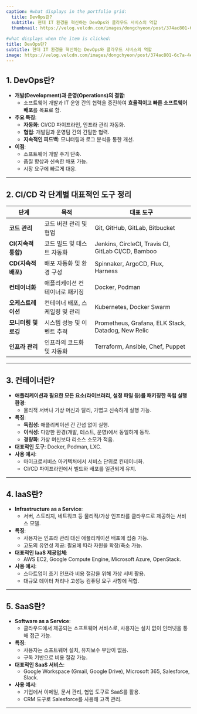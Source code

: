 ```yaml
---
caption: #what displays in the portfolio grid:
  title: DevOps란?
  subtitle: 현대 IT 환경을 혁신하는 DevOps와 클라우드 서비스의 역할
  thumbnail: https://velog.velcdn.com/images/dongchyeon/post/374ac801-6c7a-4efb-8ae5-be6f5e0b606c/image.jpg
  
#what displays when the item is clicked:
title: DevOps란?
subtitle: 현대 IT 환경을 혁신하는 DevOps와 클라우드 서비스의 역할
image: https://velog.velcdn.com/images/dongchyeon/post/374ac801-6c7a-4efb-8ae5-be6f5e0b606c/image.jpg #main image, can be a link or a file in assets/img/portfolio
---
```


## 1. DevOps란?
- **개발(Development)과 운영(Operations)의 결합**:
  - 소프트웨어 개발과 IT 운영 간의 협력을 증진하여 **효율적이고 빠른 소프트웨어 배포**를 목표로 함.
- **주요 특징**:
  - **자동화**: CI/CD 파이프라인, 인프라 관리 자동화.
  - **협업**: 개발팀과 운영팀 간의 긴밀한 협력.
  - **지속적인 피드백**: 모니터링과 로그 분석을 통한 개선.
- **이점**:
  - 소프트웨어 개발 주기 단축.
  - 품질 향상과 신속한 배포 가능.
  - 시장 요구에 빠르게 대응.

---

## 2. CI/CD 각 단계별 대표적인 도구 정리

| **단계**            | **목적**                                            | **대표 도구**                                            |
|---------------------|----------------------------------------------------|---------------------------------------------------------|
| **코드 관리**       | 코드 버전 관리 및 협업                              | Git, GitHub, GitLab, Bitbucket                         |
| **CI(지속적 통합)**  | 코드 빌드 및 테스트 자동화                          | Jenkins, CircleCI, Travis CI, GitLab CI/CD, Bamboo     |
| **CD(지속적 배포)**  | 배포 자동화 및 환경 구성                            | Spinnaker, ArgoCD, Flux, Harness                       |
| **컨테이너화**       | 애플리케이션 컨테이너로 패키징                      | Docker, Podman                                         |
| **오케스트레이션**   | 컨테이너 배포, 스케일링 및 관리                     | Kubernetes, Docker Swarm                               |
| **모니터링 및 로깅** | 시스템 성능 및 이벤트 추적                          | Prometheus, Grafana, ELK Stack, Datadog, New Relic     |
| **인프라 관리**      | 인프라의 코드화 및 자동화                          | Terraform, Ansible, Chef, Puppet                       |

---

## 3. 컨테이너란?
- **애플리케이션과 필요한 모든 요소(라이브러리, 설정 파일 등)를 패키징한 독립 실행 환경**:
  - 물리적 서버나 가상 머신과 달리, 가볍고 신속하게 실행 가능.
- **특징**:
  - **독립성**: 애플리케이션 간 간섭 없이 실행.
  - **이식성**: 다양한 환경(개발, 테스트, 운영)에서 동일하게 동작.
  - **경량화**: 가상 머신보다 리소스 소모가 적음.
- **대표적인 도구**: Docker, Podman, LXC.
- **사용 예시**:
  - 마이크로서비스 아키텍처에서 서비스 단위로 컨테이너화.
  - CI/CD 파이프라인에서 빌드와 배포를 일관되게 유지.

---

## 4. IaaS란?
- **Infrastructure as a Service**:
  - 서버, 스토리지, 네트워크 등 물리적/가상 인프라를 클라우드로 제공하는 서비스 모델.
- **특징**:
  - 사용자는 인프라 관리 대신 애플리케이션 배포에 집중 가능.
  - 고도의 유연성 제공: 필요에 따라 자원을 확장/축소 가능.
- **대표적인 IaaS 제공업체**:
  - AWS EC2, Google Compute Engine, Microsoft Azure, OpenStack.
- **사용 예시**:
  - 스타트업이 초기 인프라 비용 절감을 위해 가상 서버 활용.
  - 대규모 데이터 처리나 고성능 컴퓨팅 요구 사항에 적합.

---

## 5. SaaS란?
- **Software as a Service**:
  - 클라우드에서 제공되는 소프트웨어 서비스로, 사용자는 설치 없이 인터넷을 통해 접근 가능.
- **특징**:
  - 사용자는 소프트웨어 설치, 유지보수 부담이 없음.
  - 구독 기반으로 비용 절감 가능.
- **대표적인 SaaS 서비스**:
  - Google Workspace (Gmail, Google Drive), Microsoft 365, Salesforce, Slack.
- **사용 예시**:
  - 기업에서 이메일, 문서 관리, 협업 도구로 SaaS를 활용.
  - CRM 도구로 Salesforce를 사용해 고객 관리.

---